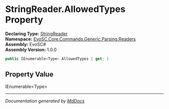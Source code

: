﻿<!--  
  <auto-generated>   
    The contents of this file were generated by a tool.  
    Changes to this file may be list if the file is regenerated  
  </auto-generated>   
-->

# StringReader.AllowedTypes Property

**Declaring Type:** [StringReader](../index.md)  
**Namespace:** [EvoSC.Core.Commands.Generic.Parsing.Readers](../../index.md)  
**Assembly:** EvoSC\#  
**Assembly Version:** 1.0.0

```csharp
public IEnumerable<Type> AllowedTypes { get; }
```

## Property Value

IEnumerable\<Type\>

___

*Documentation generated by [MdDocs](https://github.com/ap0llo/mddocs)*
